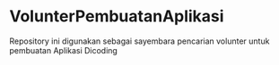 # VolunterPembuatanAplikasi
Repository ini digunakan sebagai sayembara pencarian volunter untuk pembuatan Aplikasi Dicoding
